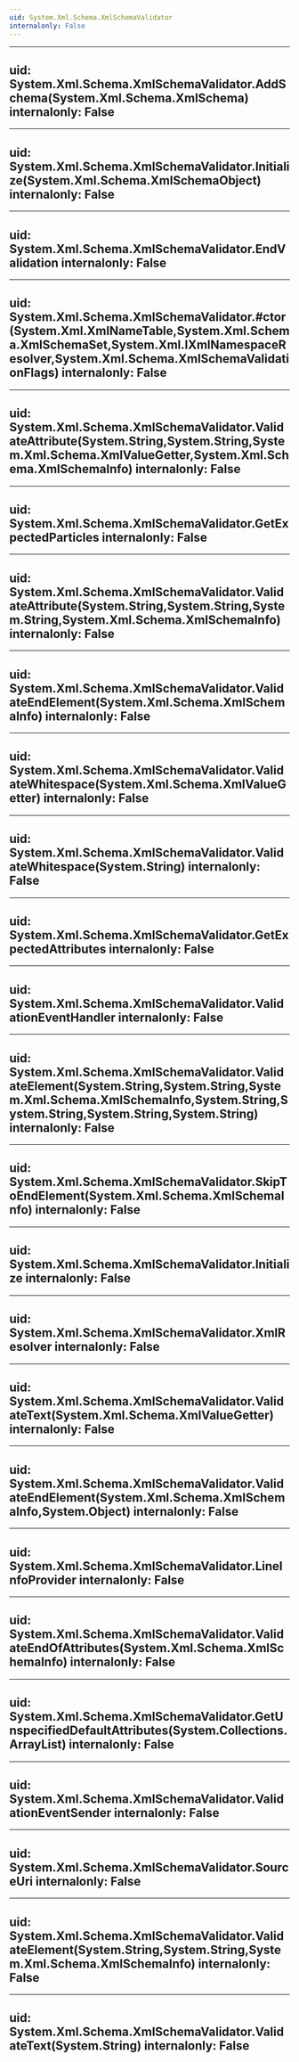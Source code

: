 ```yaml
---
uid: System.Xml.Schema.XmlSchemaValidator
internalonly: False
---
```


---
uid: System.Xml.Schema.XmlSchemaValidator.AddSchema(System.Xml.Schema.XmlSchema)
internalonly: False
---

---
uid: System.Xml.Schema.XmlSchemaValidator.Initialize(System.Xml.Schema.XmlSchemaObject)
internalonly: False
---

---
uid: System.Xml.Schema.XmlSchemaValidator.EndValidation
internalonly: False
---

---
uid: System.Xml.Schema.XmlSchemaValidator.#ctor(System.Xml.XmlNameTable,System.Xml.Schema.XmlSchemaSet,System.Xml.IXmlNamespaceResolver,System.Xml.Schema.XmlSchemaValidationFlags)
internalonly: False
---

---
uid: System.Xml.Schema.XmlSchemaValidator.ValidateAttribute(System.String,System.String,System.Xml.Schema.XmlValueGetter,System.Xml.Schema.XmlSchemaInfo)
internalonly: False
---

---
uid: System.Xml.Schema.XmlSchemaValidator.GetExpectedParticles
internalonly: False
---

---
uid: System.Xml.Schema.XmlSchemaValidator.ValidateAttribute(System.String,System.String,System.String,System.Xml.Schema.XmlSchemaInfo)
internalonly: False
---

---
uid: System.Xml.Schema.XmlSchemaValidator.ValidateEndElement(System.Xml.Schema.XmlSchemaInfo)
internalonly: False
---

---
uid: System.Xml.Schema.XmlSchemaValidator.ValidateWhitespace(System.Xml.Schema.XmlValueGetter)
internalonly: False
---

---
uid: System.Xml.Schema.XmlSchemaValidator.ValidateWhitespace(System.String)
internalonly: False
---

---
uid: System.Xml.Schema.XmlSchemaValidator.GetExpectedAttributes
internalonly: False
---

---
uid: System.Xml.Schema.XmlSchemaValidator.ValidationEventHandler
internalonly: False
---

---
uid: System.Xml.Schema.XmlSchemaValidator.ValidateElement(System.String,System.String,System.Xml.Schema.XmlSchemaInfo,System.String,System.String,System.String,System.String)
internalonly: False
---

---
uid: System.Xml.Schema.XmlSchemaValidator.SkipToEndElement(System.Xml.Schema.XmlSchemaInfo)
internalonly: False
---

---
uid: System.Xml.Schema.XmlSchemaValidator.Initialize
internalonly: False
---

---
uid: System.Xml.Schema.XmlSchemaValidator.XmlResolver
internalonly: False
---

---
uid: System.Xml.Schema.XmlSchemaValidator.ValidateText(System.Xml.Schema.XmlValueGetter)
internalonly: False
---

---
uid: System.Xml.Schema.XmlSchemaValidator.ValidateEndElement(System.Xml.Schema.XmlSchemaInfo,System.Object)
internalonly: False
---

---
uid: System.Xml.Schema.XmlSchemaValidator.LineInfoProvider
internalonly: False
---

---
uid: System.Xml.Schema.XmlSchemaValidator.ValidateEndOfAttributes(System.Xml.Schema.XmlSchemaInfo)
internalonly: False
---

---
uid: System.Xml.Schema.XmlSchemaValidator.GetUnspecifiedDefaultAttributes(System.Collections.ArrayList)
internalonly: False
---

---
uid: System.Xml.Schema.XmlSchemaValidator.ValidationEventSender
internalonly: False
---

---
uid: System.Xml.Schema.XmlSchemaValidator.SourceUri
internalonly: False
---

---
uid: System.Xml.Schema.XmlSchemaValidator.ValidateElement(System.String,System.String,System.Xml.Schema.XmlSchemaInfo)
internalonly: False
---

---
uid: System.Xml.Schema.XmlSchemaValidator.ValidateText(System.String)
internalonly: False
---
